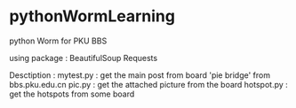 # pythonWormLearning
python Worm for PKU BBS

using package : 
BeautifulSoup
Requests

Desctiption : 
mytest.py : get the main post from board 'pie bridge' from bbs.pku.edu.cn
pic.py : get the attached picture from the board
hotspot.py : get the hotspots from some board




